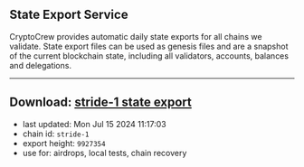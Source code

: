 ## State Export Service
CryptoCrew provides automatic daily state exports for all chains we validate. State export files can be used as genesis files and are a snapshot of the current blockchain state, including all validators, accounts, balances and delegations.

---
**Download: [stride-1 state export](https://dl-eu2.ccvalidators.com/SERVICE/stride/stride-1_export_9927354.json)**
---

- last updated: Mon Jul 15 2024 11:17:03
- chain id: `stride-1`
- export height: `9927354`
- use for: airdrops, local tests, chain recovery
